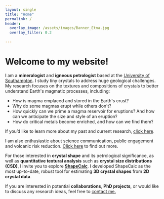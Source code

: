 ```yaml
---
layout: single
title: "Home"
permalink: /
header:
  overlay_image: /assets/images/Banner_Etna.jpg
  overlay_filter: 0.2
  
---
```

# Welcome to my website!

I am a **mineralogist** and **igneous petrologist** based at the [University of Southampton](https://www.southampton.ac.uk/people/667rnp/doctor-martin-mangler). I study tiny crystals to address huge geological challenges. My research focuses on the textures and compositions of crystals to better understand Earth's magmatic processes, including:

- How is magma emplaced and stored in the Earth's crust?
- Why do some magmas erupt while others don't?
- How quickly can we prime a magma reservoir for eruptions? And how can we anticipate the size and style of an eruption?
- How do critical metals become enriched, and how can we find them?

If you’d like to learn more about my past and current research, [click here](https://martinmangler.github.io/research/).

I am also enthusiastic about science communication, public engagement and volcanic risk reduction. [Click here](https://martinmangler.github.io/engagement) to find out more.

For those interested in **crystal shape** and its petrological significance, as well as **quantitative textural analysis** such as **crystal size distributions (CSD)**, I invite you to explore **[ShapeCalc](https://martinmangler.github.io/shapecalc/)**. I developed ShapeCalc as the most up-to-date, robust tool for estimating **3D crystal shapes** from **2D crystal data**.

If you are interested in potential **collaborations**, **PhD projects**, or would like to discuss any research ideas, feel free to [contact me.](mailto:m.f.mangler@soton.ac.uk)

